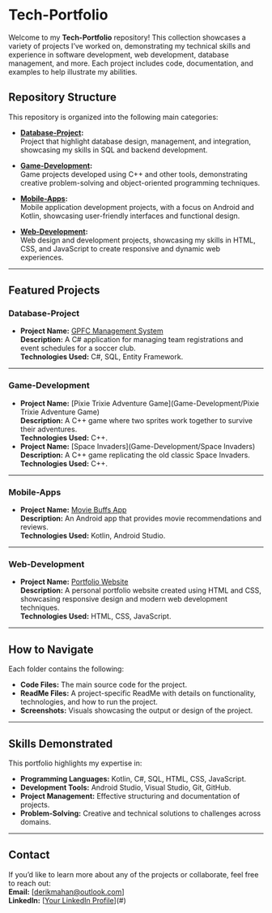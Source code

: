 # Tech-Portfolio

Welcome to my **Tech-Portfolio** repository! This collection showcases a variety of projects I’ve worked on, demonstrating my technical skills and experience in software development, web development, database management, and more. Each project includes code, documentation, and examples to help illustrate my abilities.

## Repository Structure

This repository is organized into the following main categories:

- **[Database-Project](Database-Project/):**  
  Project that highlight database design, management, and integration, showcasing my skills in SQL and backend development.

- **[Game-Development](Game-Development/):**  
  Game projects developed using C++ and other tools, demonstrating creative problem-solving and object-oriented programming techniques.

- **[Mobile-Apps](Mobile-Apps/):**  
  Mobile application development projects, with a focus on Android and Kotlin, showcasing user-friendly interfaces and functional design.

- **[Web-Development](Web-Development/):**  
  Web design and development projects, showcasing my skills in HTML, CSS, and JavaScript to create responsive and dynamic web experiences.

---

## Featured Projects

### **Database-Project**
- **Project Name:** [GPFC Management System](Database-Project/GPFC-Management-System/)  
  **Description:** A C# application for managing team registrations and event schedules for a soccer club.  
  **Technologies Used:** C#, SQL, Entity Framework.

---

### **Game-Development**
- **Project Name:** [Pixie Trixie Adventure Game](Game-Development/Pixie Trixie Adventure Game)  
  **Description:** A C++ game where two sprites work together to survive their adventures.   
  **Technologies Used:** C++.
- **Project Name:** [Space Invaders](Game-Development/Space Invaders)  
  **Description:** A C++ game replicating the old classic Space Invaders.   
  **Technologies Used:** C++.

---

### **Mobile-Apps**
- **Project Name:** [Movie Buffs App](Mobile-Apps/MovieBuffs/)  
  **Description:** An Android app that provides movie recommendations and reviews.  
  **Technologies Used:** Kotlin, Android Studio.

---

### **Web-Development**
- **Project Name:** [Portfolio Website](Web-Development/myWebsite/)  
  **Description:** A personal portfolio website created using HTML and CSS, showcasing responsive design and modern web development techniques.  
  **Technologies Used:** HTML, CSS, JavaScript.

---

## How to Navigate

Each folder contains the following:
- **Code Files:** The main source code for the project.
- **ReadMe Files:** A project-specific ReadMe with details on functionality, technologies, and how to run the project.
- **Screenshots:** Visuals showcasing the output or design of the project.

---

## Skills Demonstrated

This portfolio highlights my expertise in:
- **Programming Languages:** Kotlin, C#, SQL, HTML, CSS, JavaScript.
- **Development Tools:** Android Studio, Visual Studio, Git, GitHub.
- **Project Management:** Effective structuring and documentation of projects.
- **Problem-Solving:** Creative and technical solutions to challenges across domains.

---

## Contact

If you’d like to learn more about any of the projects or collaborate, feel free to reach out:  
**Email:** [derikmahan@outlook.com]  
**LinkedIn:** [[Your LinkedIn Profile](https://www.linkedin.com/in/derikmahan-training/)](#)

